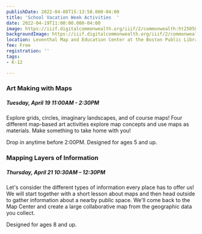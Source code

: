 ```yaml
---
publishDate: 2022-04-08T15:13:58.000-04:00
title: 'School Vacation Week Activities  '
date: 2022-04-19T11:00:00.000-04:00
image: https://iiif.digitalcommonwealth.org/iiif/2/commonwealth:ht250586p/full/full/0/default.jpg
backgroundImage: https://iiif.digitalcommonwealth.org/iiif/2/commonwealth:ht250586p/full/full/0/default.jpg
location: Leventhal Map and Education Center at the Boston Public Library
fee: Free
registration: ''
tags:
- K-12

---
```

### **Art Making with Maps**

##### Tuesday, April 19 11:00AM - 2:30PM

Explore grids, circles, imaginary landscapes, and of course maps! Four different map-based art activities explore map concepts and use maps as materials. Make something to take home with you!

Drop in anytime before 2:00PM. Designed for ages 5 and up.

### Mapping Layers of Information

##### Thursday, April 21 10:30AM – 12:30PM

Let's consider the different types of information every place has to offer us! We will start together with a short lesson about maps and then head outside to gather information about a nearby public space. We'll come back to the Map Center and create a large collaborative map from the geographic data you collect.

Designed for ages 8 and up.